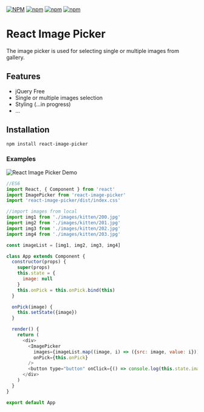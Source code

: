 [![NPM](https://img.shields.io/npm/v/react-image-picker.svg)](https://www.npmjs.com/package/react-image-picker)
[![npm](https://img.shields.io/npm/dt/react-image-picker.svg)](https://www.npmjs.com/package/react-image-picker)
[![npm](https://img.shields.io/npm/dm/react-image-picker.svg)](https://www.npmjs.com/package/react-image-picker)
[![npm](https://img.shields.io/npm/l/react-image-picker.svg)](http://opensource.org/licenses/MIT)

# React Image Picker
The image picker is used for selecting single or multiple images from gallery.

## Features
- jQuery Free
- Single or multiple images selection
- Styling (...in progress)
- ...

## Installation
```
npm install react-image-picker
```

### Examples
![React Image Picker Demo](https://raw.githubusercontent.com/bagongkia/react-image-picker/master/docs/img/react-image-picker-demo.jpg)

```javascript
//ES6
import React, { Component } from 'react'
import ImagePicker from 'react-image-picker'
import 'react-image-picker/dist/index.css'

//import images from local
import img1 from './images/kitten/200.jpg'
import img2 from './images/kitten/201.jpg'
import img3 from './images/kitten/202.jpg'
import img4 from './images/kitten/203.jpg'

const imageList = [img1, img2, img3, img4]

class App extends Component {
  constructor(props) {
    super(props)
    this.state = {
      image: null
    }
    this.onPick = this.onPick.bind(this)
  }

  onPick(image) {
    this.setState({image})
  }

  render() {
    return (
      <div>
        <ImagePicker 
          images={imageList.map((image, i) => ({src: image, value: i}))}
          onPick={this.onPick}
        />
        <button type="button" onClick={() => console.log(this.state.image)}>OK</button>
      </div>
    )
  }
}

export default App
```